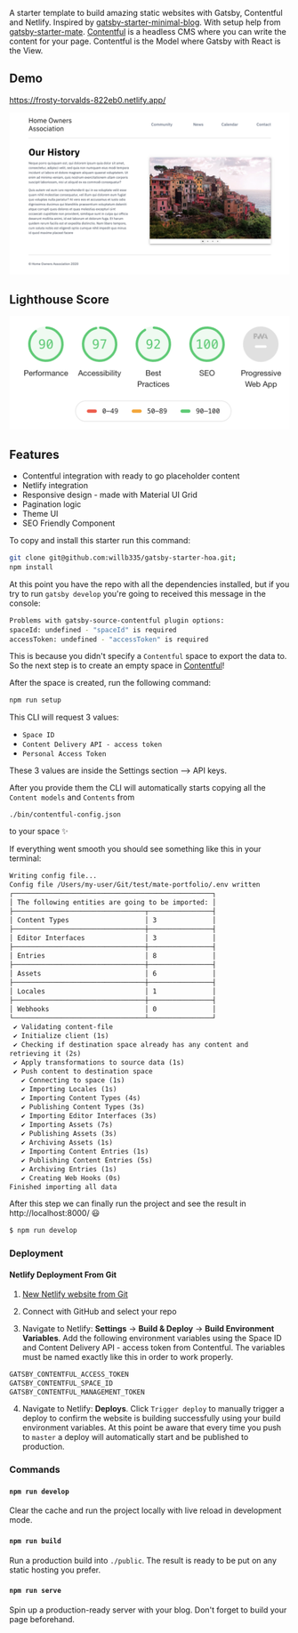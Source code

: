 A starter template to build amazing static websites with Gatsby, Contentful and Netlify. Inspired by [gatsby-starter-minimal-blog](https://minimal-blog.lekoarts.de/). With setup help from [gatsby-starter-mate](https://github.com/EmaSuriano/gatsby-starter-mate). [Contentful](https://contentful.com) is a headless CMS where you can write the content for your page. Contentful is the Model where Gatsby with React is the View.

## Demo

https://frosty-torvalds-822eb0.netlify.app/

![](screenshots/hoa.png)

## Lighthouse Score

![](screenshots/lighthouse_score.png)

## Features

- Contentful integration with ready to go placeholder content
- Netlify integration
- Responsive design - made with Material UI Grid
- Pagination logic
- Theme UI
- SEO Friendly Component

To copy and install this starter run this command:

```bash
git clone git@github.com:willb335/gatsby-starter-hoa.git;
npm install
```

At this point you have the repo with all the dependencies installed, but if you try to run `gatsby develop` you're going to received this message in the console:

```bash
Problems with gatsby-source-contentful plugin options:
spaceId: undefined - "spaceId" is required
accessToken: undefined - "accessToken" is required
```

This is because you didn't specify a `Contentful` space to export the data to. So the next step is to create an empty space in [Contentful](https://www.contentful.com/)!

After the space is created, run the following command:

```bash
npm run setup
```

This CLI will request 3 values:

- `Space ID`
- `Content Delivery API - access token`
- `Personal Access Token`

These 3 values are inside the Settings section --> API keys.

After you provide them the CLI will automatically starts copying all the `Content models` and `Contents` from

```
./bin/contentful-config.json
```

to your space ✨

If everything went smooth you should see something like this in your terminal:

```text
Writing config file...
Config file /Users/my-user/Git/test/mate-portfolio/.env written
┌──────────────────────────────────────────────────┐
│ The following entities are going to be imported: │
├─────────────────────────────────┬────────────────┤
│ Content Types                   │ 3              │
├─────────────────────────────────┼────────────────┤
│ Editor Interfaces               │ 3              │
├─────────────────────────────────┼────────────────┤
│ Entries                         │ 8              │
├─────────────────────────────────┼────────────────┤
│ Assets                          │ 6              │
├─────────────────────────────────┼────────────────┤
│ Locales                         │ 1              │
├─────────────────────────────────┼────────────────┤
│ Webhooks                        │ 0              │
└─────────────────────────────────┴────────────────┘
 ✔ Validating content-file
 ✔ Initialize client (1s)
 ✔ Checking if destination space already has any content and retrieving it (2s)
 ✔ Apply transformations to source data (1s)
 ✔ Push content to destination space
   ✔ Connecting to space (1s)
   ✔ Importing Locales (1s)
   ✔ Importing Content Types (4s)
   ✔ Publishing Content Types (3s)
   ✔ Importing Editor Interfaces (3s)
   ✔ Importing Assets (7s)
   ✔ Publishing Assets (3s)
   ✔ Archiving Assets (1s)
   ✔ Importing Content Entries (1s)
   ✔ Publishing Content Entries (5s)
   ✔ Archiving Entries (1s)
   ✔ Creating Web Hooks (0s)
Finished importing all data
```

After this step we can finally run the project and see the result in http://localhost:8000/ 😃

```bash
$ npm run develop
```

### Deployment

#### Netlify Deployment From Git

1.  [New Netlify website from Git](https://app.netlify.com/start)

2.  Connect with GitHub and select your repo

3.  Navigate to Netlify: **Settings** → **Build & Deploy** → **Build Environment Variables**. Add the following environment variables using the Space ID and Content Delivery API - access token from Contentful. The variables must be named exactly like this in order to work properly.

```
GATSBY_CONTENTFUL_ACCESS_TOKEN
GATSBY_CONTENTFUL_SPACE_ID
GATSBY_CONTENTFUL_MANAGEMENT_TOKEN
```

4.  Navigate to Netlify: **Deploys**. Click `Trigger deploy` to manually trigger a deploy to confirm the website is building successfully using your build environment variables. At this point be aware that every time you push to `master` a deploy will automatically start and be published to production.

### Commands

#### `npm run develop`

Clear the cache and run the project locally with live reload in development mode.

#### `npm run build`

Run a production build into `./public`. The result is ready to be put on any static hosting you prefer.

#### `npm run serve`

Spin up a production-ready server with your blog. Don't forget to build your page beforehand.
